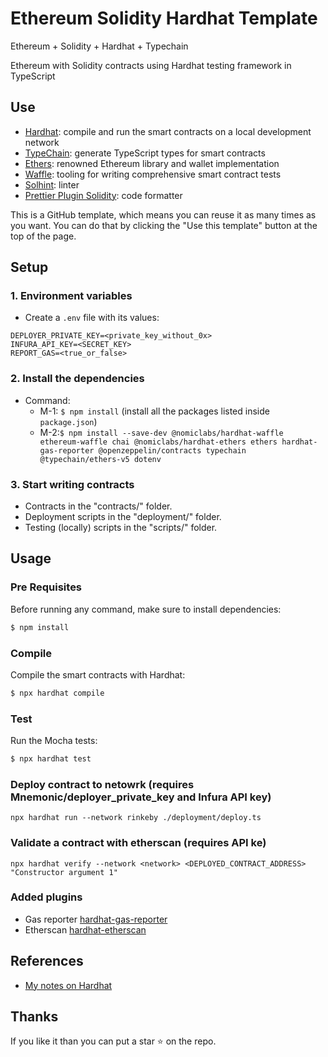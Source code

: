 # Ethereum Solidity Hardhat Template
Ethereum + Solidity + Hardhat + Typechain

Ethereum with Solidity contracts using Hardhat testing framework in TypeScript

## Use
- [Hardhat](https://github.com/nomiclabs/hardhat): compile and run the smart contracts on a local development network
- [TypeChain](https://github.com/ethereum-ts/TypeChain): generate TypeScript types for smart contracts
- [Ethers](https://github.com/ethers-io/ethers.js/): renowned Ethereum library and wallet implementation
- [Waffle](https://github.com/EthWorks/Waffle): tooling for writing comprehensive smart contract tests
- [Solhint](https://github.com/protofire/solhint): linter
- [Prettier Plugin Solidity](https://github.com/prettier-solidity/prettier-plugin-solidity): code formatter

This is a GitHub template, which means you can reuse it as many times as you want. You can do that by clicking the "Use this
template" button at the top of the page.


## Setup
### 1. Environment variables
* Create a `.env` file with its values:
```
DEPLOYER_PRIVATE_KEY=<private_key_without_0x>
INFURA_API_KEY=<SECRET_KEY>
REPORT_GAS=<true_or_false>
```

### 2. Install the dependencies
* Command:
  - M-1: `$ npm install` (install all the packages listed inside `package.json`)
  - M-2:`$ npm install --save-dev @nomiclabs/hardhat-waffle ethereum-waffle chai @nomiclabs/hardhat-ethers ethers hardhat-gas-reporter @openzeppelin/contracts typechain @typechain/ethers-v5 dotenv` 

### 3. Start writing contracts
* Contracts in the "contracts/" folder.
* Deployment scripts in the "deployment/" folder.
* Testing (locally) scripts in the "scripts/" folder.

## Usage

### Pre Requisites

Before running any command, make sure to install dependencies:

```sh
$ npm install
```

### Compile

Compile the smart contracts with Hardhat:

```sh
$ npx hardhat compile
```

### Test

Run the Mocha tests:

```sh
$ npx hardhat test
```

### Deploy contract to netowrk (requires Mnemonic/deployer_private_key and Infura API key)

```
npx hardhat run --network rinkeby ./deployment/deploy.ts
```

### Validate a contract with etherscan (requires API ke)

```
npx hardhat verify --network <network> <DEPLOYED_CONTRACT_ADDRESS> "Constructor argument 1"
```

### Added plugins

- Gas reporter [hardhat-gas-reporter](https://hardhat.org/plugins/hardhat-gas-reporter.html)
- Etherscan [hardhat-etherscan](https://hardhat.org/plugins/nomiclabs-hardhat-etherscan.html)

## References
* [My notes on Hardhat](https://github.com/abhi3700/ethio_playground/blob/main/libs/hardhat/README.md)

## Thanks

If you like it than you can put a star ⭐ on the repo.